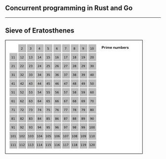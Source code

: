 ## Concurrent programming in Rust and Go

---

## Sieve of Eratosthenes

![IMAGE](assets/img/Sieve_of_Eratosthenes_animation.gif)
